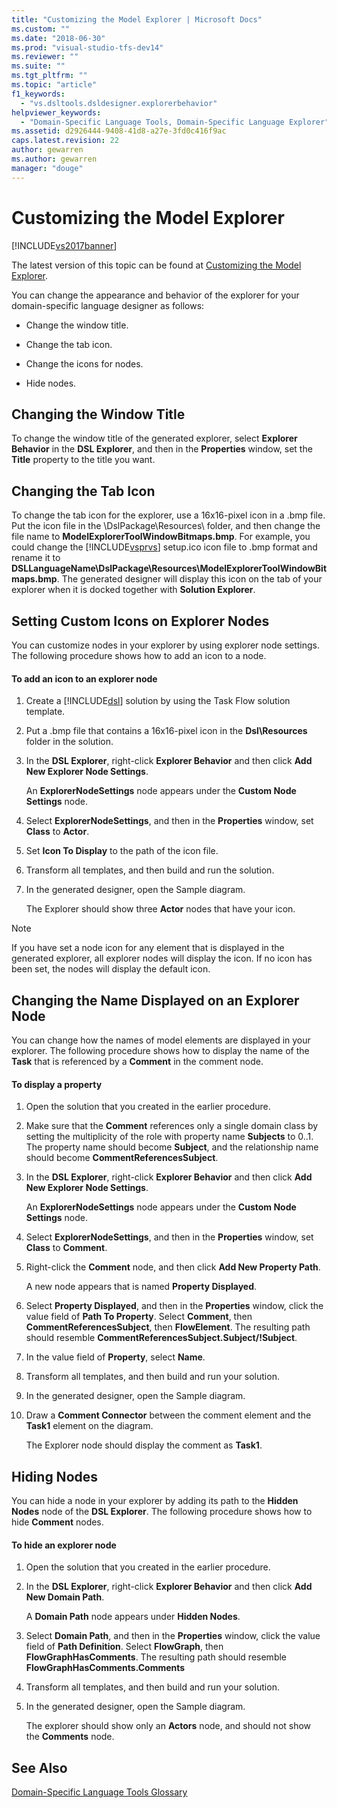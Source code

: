 ```yaml
---
title: "Customizing the Model Explorer | Microsoft Docs"
ms.custom: ""
ms.date: "2018-06-30"
ms.prod: "visual-studio-tfs-dev14"
ms.reviewer: ""
ms.suite: ""
ms.tgt_pltfrm: ""
ms.topic: "article"
f1_keywords: 
  - "vs.dsltools.dsldesigner.explorerbehavior"
helpviewer_keywords: 
  - "Domain-Specific Language Tools, Domain-Specific Language Explorer"
ms.assetid: d2926444-9408-41d8-a27e-3fd0c416f9ac
caps.latest.revision: 22
author: gewarren
ms.author: gewarren
manager: "douge"
---
```

# Customizing the Model Explorer
[!INCLUDE[vs2017banner](../includes/vs2017banner.md)]

The latest version of this topic can be found at [Customizing the Model Explorer](https://docs.microsoft.com/visualstudio/modeling/customizing-the-model-explorer).  
  
You can change the appearance and behavior of the explorer for your domain-specific language designer as follows:  
  
-   Change the window title.  
  
-   Change the tab icon.  
  
-   Change the icons for nodes.  
  
-   Hide nodes.  
  
## Changing the Window Title  
 To change the window title of the generated explorer, select **Explorer Behavior** in the **DSL Explorer**, and then in the **Properties** window, set the **Title** property to the title you want.  
  
## Changing the Tab Icon  
 To change the tab icon for the explorer, use a 16x16-pixel icon in a .bmp file. Put the icon file in the \DslPackage\Resources\ folder, and then change the file name to **ModelExplorerToolWindowBitmaps.bmp**. For example, you could change the [!INCLUDE[vsprvs](../includes/vsprvs-md.md)] setup.ico icon file to .bmp format and rename it to **DSLLanguageName\DslPackage\Resources\ModelExplorerToolWindowBitmaps.bmp**. The generated designer will display this icon on the tab of your explorer when it is docked together with **Solution Explorer**.  
  
## Setting Custom Icons on Explorer Nodes  
 You can customize nodes in your explorer by using explorer node settings. The following procedure shows how to add an icon to a node.  
  
#### To add an icon to an explorer node  
  
1.  Create a [!INCLUDE[dsl](../includes/dsl-md.md)] solution by using the Task Flow solution template.  
  
2.  Put a .bmp file that contains a 16x16-pixel icon in the **Dsl\Resources** folder in the solution.  
  
3.  In the **DSL Explorer**, right-click **Explorer Behavior** and then click **Add New Explorer Node Settings**.  
  
     An **ExplorerNodeSettings** node appears under the **Custom Node Settings** node.  
  
4.  Select **ExplorerNodeSettings**, and then in the **Properties** window, set **Class** to **Actor**.  
  
5.  Set **Icon To Display** to the path of the icon file.  
  
6.  Transform all templates, and then build and run the solution.  
  
7.  In the generated designer, open the Sample diagram.  
  
     The Explorer should show three **Actor** nodes that have your icon.  
  
> [!NOTE]
>  If you have set a node icon for any element that is displayed in the generated explorer, all explorer nodes will display the icon. If no icon has been set, the nodes will display the default icon.  
  
## Changing the Name Displayed on an Explorer Node  
 You can change how the names of model elements are displayed in your explorer. The following procedure shows how to display the name of the **Task** that is referenced by a **Comment** in the comment node.  
  
#### To display a property  
  
1.  Open the solution that you created in the earlier procedure.  
  
2.  Make sure that the **Comment** references only a single domain class by setting the multiplicity of the role with property name **Subjects** to 0..1. The property name should become **Subject**, and the relationship name should become **CommentReferencesSubject**.  
  
3.  In the **DSL Explorer**, right-click **Explorer Behavior** and then click **Add New Explorer Node Settings**.  
  
     An **ExplorerNodeSettings** node appears under the **Custom Node Settings** node.  
  
4.  Select **ExplorerNodeSettings**, and then in the **Properties** window, set **Class** to **Comment**.  
  
5.  Right-click the **Comment** node, and then click **Add New Property Path**.  
  
     A new node appears that is named **Property Displayed**.  
  
6.  Select **Property Displayed**, and then in the **Properties** window, click the value field of **Path To Property**. Select **Comment**, then **CommentReferencesSubject**, then **FlowElement**. The resulting path should resemble **CommentReferencesSubject.Subject/!Subject**.  
  
7.  In the value field of **Property**, select **Name**.  
  
8.  Transform all templates, and then build and run your solution.  
  
9. In the generated designer, open the Sample diagram.  
  
10. Draw a **Comment Connector** between the comment element and the **Task1** element on the diagram.  
  
     The Explorer node should display the comment as **Task1**.  
  
## Hiding Nodes  
 You can hide a node in your explorer by adding its path to the **Hidden Nodes** node of the **DSL Explorer**. The following procedure shows how to hide **Comment** nodes.  
  
#### To hide an explorer node  
  
1.  Open the solution that you created in the earlier procedure.  
  
2.  In the **DSL Explorer**, right-click **Explorer Behavior** and then click **Add New Domain Path**.  
  
     A **Domain Path** node appears under **Hidden Nodes**.  
  
3.  Select **Domain Path**, and then in the **Properties** window, click the value field of **Path Definition**. Select **FlowGraph**, then **FlowGraphHasComments**. The resulting path should resemble **FlowGraphHasComments.Comments**  
  
4.  Transform all templates, and then build and run your solution.  
  
5.  In the generated designer, open the Sample diagram.  
  
     The explorer should show only an **Actors** node, and should not show the **Comments** node.  
  
## See Also  
 [Domain-Specific Language Tools Glossary](http://msdn.microsoft.com/en-us/ca5e84cb-a315-465c-be24-76aa3df276aa)



